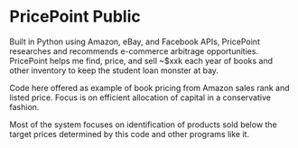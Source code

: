 # PricePoint Public

Built in Python using Amazon, eBay, and Facebook APIs, PricePoint researches and recommends e-commerce arbitrage opportunities. PricePoint helps me find, price, and sell ~$xxk each year of books and other inventory to keep the student loan monster at bay.

Code here offered as example of book pricing from Amazon sales rank and listed price. Focus is on efficient allocation of capital in a conservative fashion.

Most of the system focuses on identification of products sold below the target prices determined by this code and other programs like it.
